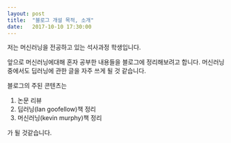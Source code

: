 ```yaml
--- 
layout: post 
title:  "블로그 개설 목적, 소개" 
date:   2017-10-10 17:30:00 
---   
```


저는 머신러닝을 전공하고 있는 석사과정 학생입니다.

앞으로 머신러닝에대해 혼자 공부한 내용들을 블로그에 정리해보려고 합니다.
머신러닝 중에서도 딥러닝에 관한 글을 자주 쓰게 될 것 같습니다.

블로그의 주된 콘텐츠는 
1. 논문 리뷰
2. 딥러닝(Ian goofellow)책 정리
3. 머신러닝(kevin murphy)책 정리

가 될 것같습니다.

